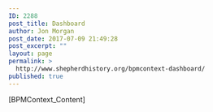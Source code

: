 ```yaml
---
ID: 2288
post_title: Dashboard
author: Jon Morgan
post_date: 2017-07-09 21:49:28
post_excerpt: ""
layout: page
permalink: >
  http://www.shepherdhistory.org/bpmcontext-dashboard/
published: true
---
```

[BPMContext_Content]